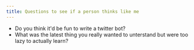 ```yaml
---
title: Questions to see if a person thinks like me
---
```


- Do you think it'd be fun to write a twitter bot?
- What was the latest thing you really wanted to unterstand but were too lazy to actually learn?
